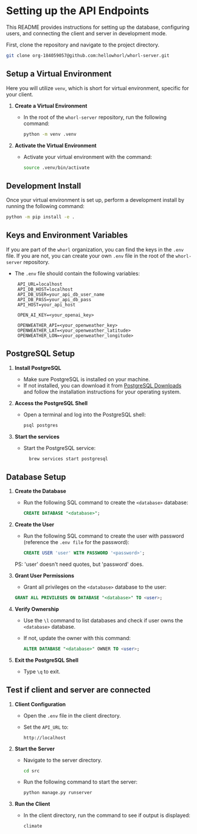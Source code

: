 # Setting up the API Endpoints

This README provides instructions for setting up the database, configuring users, and connecting the client and server in development mode.

First, clone the repository and navigate to the project directory.

```bash
git clone org-184059057@github.com:hellowhorl/whorl-server.git
```

## Setup a Virtual Environment

Here you will utilize `venv`, which is short for virtual environment, specific for your client.

1. **Create a Virtual Environment**  
    - In the root of the `whorl-server` repository, run the following command:

      ```bash
      python -m venv .venv
      ```

2. **Activate the Virtual Environment**  
    - Activate your virtual environment with the command:

      ```bash
      source .venv/bin/activate
      ```

## Development Install

Once your virtual environment is set up, perform a development install by running the following command:

```bash
python -m pip install -e .
```

## Keys and Environment Variables

If you are part of the `whorl` organization, you can find the keys in the `.env` file. If you are not, you can create your own `.env` file in the root of the `whorl-server` repository.

- The `.env` file should contain the following variables:

     ```plaintext
      API_URL=localhost
      API_DB_HOST=localhost
      API_DB_USER=your_api_db_user_name
      API_DB_PASS=your_api_db_pass
      API_HOST=your_api_host

      OPEN_AI_KEY=<your_openai_key>

      OPENWEATHER_API=<your_openweather_key>
      OPENWEATHER_LAT=<your_openweather_latitude>
      OPENWEATHER_LON=<your_openweather_longitude>
     ```

## PostgreSQL Setup

1. **Install PostgreSQL**  
   - Make sure PostgreSQL is installed on your machine.  
   - If not installed, you can download it from [PostgreSQL Downloads](https://www.postgresql.org/download/) and follow the installation instructions for your operating system.

2. **Access the PostgreSQL Shell**  
   - Open a terminal and log into the PostgreSQL shell:  

     ```bash
     psql postgres
     ```

3. **Start the services**
    - Start the PostgreSQL service:

      ```bash
        brew services start postgresql
      ```

## Database Setup

1. **Create the Database**  
   - Run the following SQL command to create the `<database>` database:

     ```sql
     CREATE DATABASE "<database>";
     ```

2. **Create the User**
    - Run the following SQL command to create the user with password (reference the `.env file` for the password):

        ```sql
        CREATE USER 'user' WITH PASSWORD '<password>';
        ```

    PS: 'user' doesn't need quotes, but 'password' does.

3. **Grant User Permissions**  
   - Grant all privileges on the `<database>` database to the user:  

    ```sql
    GRANT ALL PRIVILEGES ON DATABASE "<database>" TO <user>;
    ```

4. **Verify Ownership**  
   - Use the `\l` command to list databases and check if user owns the `<database>` database.  
   - If not, update the owner with this command:

     ```sql
     ALTER DATABASE "<database>" OWNER TO <user>;
     ```

5. **Exit the PostgreSQL Shell**  
   - Type `\q` to exit.

## Test if client and server are connected

1. **Client Configuration**  
   - Open the `.env` file in the client directory.  
   - Set the `API_URL` to:  

     ```plaintext
     http://localhost
     ```

2. **Start the Server**  
   - Navigate to the server directory.

     ```bash
     cd src
     ```

   - Run the following command to start the server:

     ```bash
     python manage.py runserver
     ```

3. **Run the Client**  
   - In the client directory, run the command to see if output is displayed:

     ```bash
     climate
     ```
